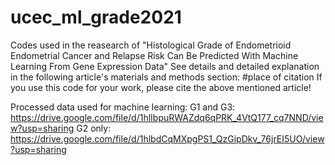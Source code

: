 # ucec_ml_grade2021
Codes used in the reasearch of "Histological Grade of Endometrioid Endometrial Cancer and Relapse Risk Can Be Predicted With Machine Learning From Gene Expression Data"
See details and detailed explanation in the following article's materials and methods section:
#place of citation
If you use this code for your work, please cite the above mentioned article!

Processed data used for machine learning:
G1 and G3: https://drive.google.com/file/d/1hlIbpuRWAZdq6qPRK_4VtQ177_cq7NND/view?usp=sharing
G2 only: https://drive.google.com/file/d/1hlbdCqMXpgPS1_QzGipDkv_76jrEI5UO/view?usp=sharing

